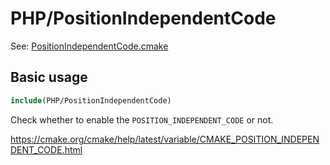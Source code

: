 # PHP/PositionIndependentCode

See: [PositionIndependentCode.cmake](https://github.com/petk/php-build-system/blob/master/cmake/cmake/modules/PHP/PositionIndependentCode.cmake)

## Basic usage

```cmake
include(PHP/PositionIndependentCode)
```

Check whether to enable the `POSITION_INDEPENDENT_CODE` or not.

https://cmake.org/cmake/help/latest/variable/CMAKE_POSITION_INDEPENDENT_CODE.html
